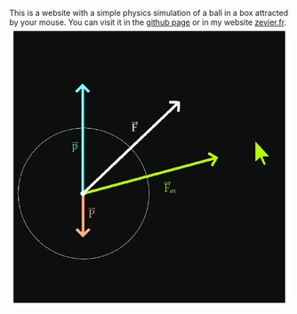 This is a website with a simple physics simulation of a ball in a box attracted by your mouse.
You can visit it in the [github page](https://zevier02.github.io/PhysicsSimulation/) or in my website [zevier.fr](https://zevier.fr).
![Physics Simulation](logo.png)

